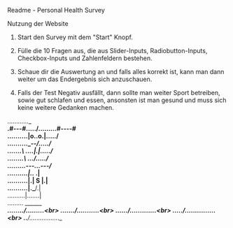 Readme - Personal Health Survey

Nutzung der Website

1. Start den Survey mit dem "Start" Knopf.

2. Fülle die 10 Fragen aus, die aus Slider-Inputs, Radiobutton-Inputs, Checkbox-Inputs und Zahlenfeldern bestehen.

3. Schaue dir die Auswertung an und falls alles korrekt ist, kann man dann weiter um das Endergebnis sich anzuschauen.

4. Falls der Test Negativ ausfällt, dann sollte man weiter Sport betreiben, sowie gut schlafen und essen, ansonsten
    ist man gesund und muss sich keine weitere Gedanken machen.


............_____<br>
.#---#...../.....\....#----#<br>
.....\.....|o..o.|...../<br>
......\....\_--_/...../<br>
.......\ ....|.|...../<br>
........\ .../.\..../<br>
.........\---...---/<br>
..........|..___ .|<br>
..........|.| S |.|<br>
..........|.\___/.|<br>
..........|.......|<br>
......... _________<br>
......../.........\<br>
......./...........\<br>
....../.............\<br>
...../...............\<br>
..__/.................\__<br>